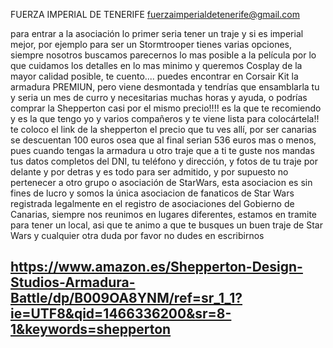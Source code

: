 
FUERZA IMPERIAL DE TENERIFE <fuerzaimperialdetenerife@gmail.com>

para entrar a la asociación lo primer seria tener un traje y si es imperial mejor, por ejemplo para ser un Stormtrooper tienes varias opciones, siempre nosotros buscamos parecernos lo mas posible a la película por lo que cuidamos los detalles en lo mas minimo y queremos Cosplay de la mayor calidad posible, te cuento.... puedes encontrar en Corsair Kit la armadura PREMIUN, pero viene desmontada y tendrías que ensamblarla tu y seria un mes de curro y necesitarias muchas horas y ayuda, o podrías comprar la Shepperton casi por el mismo precio!!!! es la que te recomiendo y es la que tengo yo y varios compañeros y te viene lista para colocártela!!   te coloco el link de la shepperton el precio que tu ves allí, por ser canarias se descuentan 100 euros osea que al final serian 536 euros mas o menos, pues cuando tengas la armadura u otro traje que a ti te guste nos mandas tus datos completos del DNI, tu teléfono y dirección, y fotos de tu traje por delante y por detras y es todo para ser admitido, y por supuesto no pertenecer a otro grupo o asociación de StarWars, esta asociacion es sin fines de lucro y somos la única  asociacion de fanaticos de Star Wars registrada legalmente en el registro de asociaciones del Gobierno de Canarias, siempre nos reunimos en lugares diferentes, estamos en tramite para tener un local, asi que te animo a que te busques un buen traje de Star Wars y cualquier otra duda por favor no dudes en escribirnos

https://www.amazon.es/Shepperton-Design-Studios-Armadura-Battle/dp/B009OA8YNM/ref=sr_1_1?ie=UTF8&qid=1466336200&sr=8-1&keywords=shepperton   
-- 
